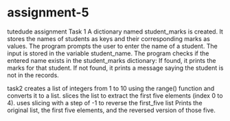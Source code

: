 # assignment-5
tutedude assignment
Task 1
A dictionary named student_marks is created.
It stores the names of students as keys and their corresponding marks as values.
The program prompts the user to enter the name of a student.
The input is stored in the variable student_name.
The program checks if the entered name exists in the student_marks dictionary:
If found, it prints the marks for that student.
If not found, it prints a message saying the student is not in the records.

task2
creates a list of integers from 1 to 10 using the range() function and converts it to a list.
slices the list to extract the first five elements (index 0 to 4).
uses slicing with a step of -1 to reverse the first_five list
Prints the original list, the first five elements, and the reversed version of those five.
